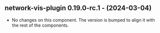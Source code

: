   ## network-vis-plugin 0.19.0-rc.1 - (2024-03-04)
  
  * No changes on this component. The version is bumped to align it
    with the rest of the components.

